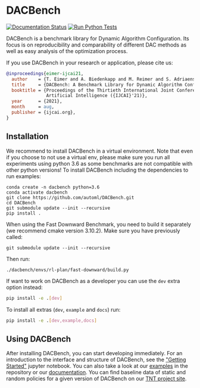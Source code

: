 # DACBench
[![Documentation Status](https://readthedocs.org/projects/dacbench/badge/?version=latest)](https://dacbench.readthedocs.io/en/latest/?badge=latest)
[![Run Python Tests](https://github.com/automl/DACBench/actions/workflows/run-python-tests.yml/badge.svg)](https://github.com/automl/DACBench/actions/workflows/run-python-tests.yml)

DACBench is a benchmark library for Dynamic Algorithm Configuration.
Its focus is on reproducibility and comparability of different DAC methods as well as easy analysis of the optimization process.

If you use DACBench in your research or application, please cite us:

```bibtex
@inproceedings{eimer-ijcai21,
  author    = {T. Eimer and A. Biedenkapp and M. Reimer and S. Adriaensen and F. Hutter and M. Lindauer},
  title     = {DACBench: A Benchmark Library for Dynamic Algorithm Configuration},
  booktitle = {Proceedings of the Thirtieth International Joint Conference on
               Artificial Intelligence ({IJCAI}'21)},
  year      = {2021},
  month     = aug,
  publisher = {ijcai.org},
}
```

## Installation
We recommend to install DACBench in a virtual environment.
Note that even if you choose to not use a virtual env, please make sure you run all experiments using python 3.6 as some benchmarks are not compatible with other python versions!
To install DACBench including the dependencies to run examples:
```
conda create -n dacbench python=3.6
conda activate dacbench
git clone https://github.com/automl/DACBench.git
cd DACBench
git submodule update --init --recursive
pip install .
```
When using the Fast Downward Benchmark, you need to build it separately (we recommend cmake version 3.10.2).
Make sure you have previously called:
```
git submodule update --init --recursive
```
Then run:
```
./dacbench/envs/rl-plan/fast-downward/build.py
```

If want to work on DACBench as a developer you can use the `dev` extra option instead: 
```bash
pip install -e .[dev]
```

To install all extras (`dev`, `example` and `docs`) run:
```bash
pip install -e .[dev,example,docs]
```

## Using DACBench
After installing DACBench, you can start developing immediately.
For an introduction to the interface and structure of DACBench, see the
["Getting Started"](https://github.com/automl/DACBench/blob/main/Getting%20started.ipynb) jupyter notebook.
You can also take a look at our [examples](https://github.com/automl/DACBench/tree/main/examples) in the repository 
or our [documentation](https://dacbench.readthedocs.io).
You can find baseline data of static and random policies for a given version of DACBench on our [TNT project site](https://www.tnt.uni-hannover.de/en/project/dacbench/).
